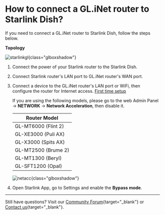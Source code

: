 # How to connect a GL.iNet router to Starlink Dish?

If you need to connect a GL.iNet router to Starlink Dish, follow the steps below.

**Topology**

![starlinkgl](https://static.gl-inet.com/docs/router/en/4/faq/starlink/starlinkgl.jpg){class="glboxshadow"}

1. Connect the power of your Starlink router to the Starlink Dish.

2. Connect Starlink router's LAN port to GL.iNet router's WAN port.

3. Connect a device to the GL.iNet router's LAN port or WiFi, then configure the router for Internet access. [First time setup](first_time_setup.md)

    If you are using the following models, please go to the web Admin Panel -> **NETWORK** -> **Network Acceleration**, then disable it.

    | Router Model                   |
    | -----------------------------  |
    | GL-MT6000 (Flint 2)            |
    | GL-XE3000 (Puli AX)            |
    | GL-X3000  (Spits AX)           |
    | GL-MT2500 (Brume 2)            |
    | GL-MT1300 (Beryl)              |
    | GL-SFT1200 (Opal)              |

    ![netacc](https://static.gl-inet.com/docs/router/en/4/faq/starlink/netacc.jpg){class="glboxshadow"}

4. Open Starlink App, go to Settings and enable the **Bypass mode**.

---

Still have questions? Visit our [Community Forum](https://forum.gl-inet.com){target="_blank"} or [Contact us](https://www.gl-inet.com/contacts/){target="_blank"}.

